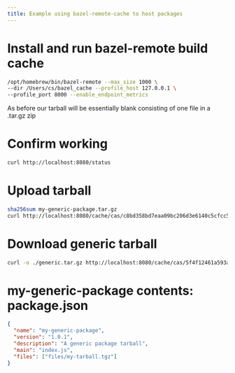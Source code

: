 ```yaml
---
title: Example using bazel-remote-cache to host packages
---
```


# Install and run bazel-remote build cache

```bash
/opt/homebrew/bin/bazel-remote --max_size 1000 \
--dir /Users/cs/bazel_cache --profile_host 127.0.0.1 \
--profile_port 8000 --enable_endpoint_metrics
```

As before our tarball will be essentially blank consisting of one file
in a .tar.gz zip

# Confirm working

```bash
curl http://localhost:8080/status
```

# Upload tarball

```bash
sha256sum my-generic-package.tar.gz
curl http://localhost:8080/cache/cas/c8bd358bd7eaa09bc206d3e6140c5cfcc5fdb90a0c0799155427ab75a519f123 --upload-file my-generic-package.tar.gz
```

# Download generic tarball

```bash
curl -o ./generic.tar.gz http://localhost:8080/cache/cas/5f4f12461a593abdff2a279e72697574b2086ace76def0adc9db593ff8e5354f
```

# my-generic-package contents: package.json

```json
{
  "name": "my-generic-package",
  "version": "1.0.1",
  "description": "A generic package tarball",
  "main": "index.js",
  "files": ["files/my-tarball.tgz"]
}
```
